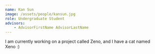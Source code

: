 ```yaml
---
name: Kan Sun
image: /assets/people/kansun.jpg
role: Undergraduate Student
advisors:
    - AdvisorFirstName AdvisorLastName
---
```


I am currently working on a project called Zeno, and I have a cat named Xeno :)
